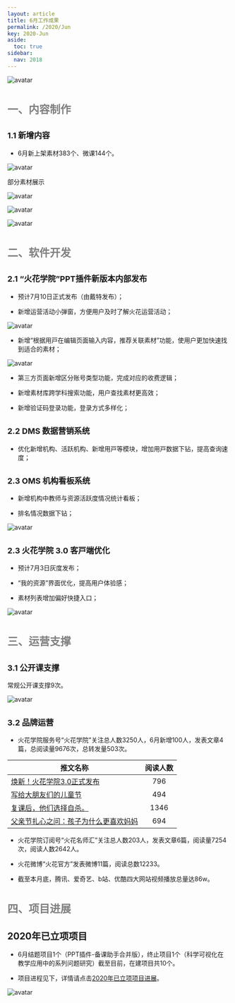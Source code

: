 ```yaml
---
layout: article
title: 6月工作成果
permalink: /2020/Jun
key: 2020-Jun
aside:
  toc: true
sidebar:
  nav: 2018
---
```



<bro/><bro/>

![avatar](images/20200601.png)

# <font size="5" color="gray">一、内容制作</font>

## <font size="4" >1.1 新增内容</font>

- 6月新上架素材383个、微课144个。

![avatar](images/20200602.png)

部分素材展示

![avatar](images/20200603.png)

![avatar](images/20200604.png)

![avatar](images/20200605.png)

# <font size="5" color="gray">二、软件开发</font>

## <font size="4" >2.1 “火花学院”PPT插件新版本内部发布</font>

- 预计7月10日正式发布（由戴特发布）；

- 新增运营活动小弹窗，方便用户及时了解火花运营活动；

![avatar](images/20200606.png)

- 新增“根据⽤⼾在编辑页面输⼊内容，推荐关联素材”功能，使用户更加快速找到适合的素材；

![avatar](images/20200607.png)

- 第三⽅⻚⾯新增区分账号类型功能，完成对应的收费逻辑；

- 新增素材库跨学科搜索功能，用户查找素材更高效；

- 新增验证码登录功能，登录方式多样化；

## <font size="4" >2.2 DMS 数据营销系统</font>

- 优化新增机构、活跃机构、新增⽤⼾等模块，增加⽤⼾数据下钻，提高查询速度；

## <font size="4" >2.3 OMS 机构看板系统</font>

- 新增机构中教师与资源活跃度情况统计看板；

- 排名情况数据下钻；

![avatar](images/20200608.png)

## <font size="4" >2.3 ⽕花学院 3.0 客⼾端优化</font>

- 预计7月3日灰度发布；

- “我的资源”界⾯优化，提高用户体验感；

- 素材列表增加偏好快捷⼊⼝；

![avatar](images/20200609.png)

# <font size="5" color="gray">三、运营支撑</font>

## <font size="4" >3.1 公开课支撑</font>

常规公开课支撑9次。

![avatar](images/20200610.png)

## <font size="4" >3.2 品牌运营</font>

- 火花学院服务号“火花学院”关注总人数3250人，6月新增100人，发表文章4篇，总阅读量9676次，总转发量503次。

| 推文名称 |  阅读人数  | 
|-------------|:------:|
[焕新！火花学院3.0正式发布](https://mp.weixin.qq.com/s/vGPv50HNoCbi-EoDst7nYw)|	796|
[写给大朋友们的儿童节](https://mp.weixin.qq.com/s/h8JqDxDqmKibc3dbtzRxfQ)|	494|
[复课后，他们选择自杀。](https://mp.weixin.qq.com/s/yljMO7-EggoHltuQA3yPkg)|	1346|
[父亲节扎心之问：孩子为什么更喜欢妈妈](https://mp.weixin.qq.com/s/tjqEIoBWbhHAX9pSiu0Qew)|	694|

- 火花学院订阅号“火花名师汇”关注总人数203人，发表文章6篇，阅读量7254次，阅读人数2642人。

- 火花微博“火花官方”发表微博11篇，阅读总数12233。

- 截至本月底，腾讯、爱奇艺、b站、优酷四大网站视频播放总量达86w。

# <font size="5" color="gray">四、项目进展</font>

## 2020年已立项项目

- 6月结题项目1个（PPT插件-备课助手合并版），终止项目1个（科学可视化在教学应用中的系列问题研究）截至目前，在建项目共10个。

- 项目进程见下，详情请点击[2020年已立项项目进展](https://github.com/Xiyue-team/doc_monthlyreport/blob/master/project/2020/Jun.md)。
 
![avatar](images/20200611.png)

